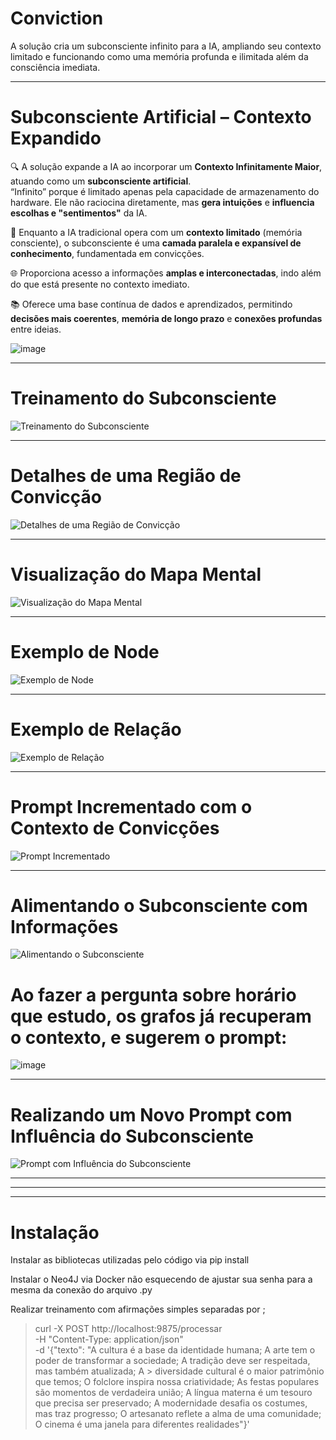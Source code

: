 # Conviction

A solução cria um subconsciente infinito para a IA, ampliando seu contexto limitado e funcionando como uma memória profunda e ilimitada além da consciência imediata.

---

# Subconsciente Artificial – Contexto Expandido

🔍 A solução expande a IA ao incorporar um **Contexto Infinitamente Maior**, atuando como um **subconsciente artificial**.  
“Infinito” porque é limitado apenas pela capacidade de armazenamento do hardware. Ele não raciocina diretamente, mas **gera intuições** e **influencia escolhas e "sentimentos"** da IA.

🧠 Enquanto a IA tradicional opera com um **contexto limitado** (memória consciente), o subconsciente é uma **camada paralela e expansível de conhecimento**, fundamentada em convicções.

🌐 Proporciona acesso a informações **amplas e interconectadas**, indo além do que está presente no contexto imediato.

📚 Oferece uma base contínua de dados e aprendizados, permitindo **decisões mais coerentes**, **memória de longo prazo** e **conexões profundas** entre ideias.



![image](https://github.com/user-attachments/assets/713efea4-0325-4096-8e8b-13b3a52d4762)


---

# Treinamento do Subconsciente

![Treinamento do Subconsciente](https://github.com/user-attachments/assets/d60c561a-28d2-4a7e-b6b5-a5b3c3216e18)

---

# Detalhes de uma Região de Convicção

![Detalhes de uma Região de Convicção](https://github.com/user-attachments/assets/74e06fc5-9e48-45ef-ac1c-c58c6fd89447)

---

# Visualização do Mapa Mental

![Visualização do Mapa Mental](https://github.com/user-attachments/assets/0e7b7e0a-bdf6-495b-9589-655bcf8f2cde)

---

# Exemplo de Node

![Exemplo de Node](https://github.com/user-attachments/assets/72e94bc4-b44b-4457-97fb-c984c1a9de31)

---

# Exemplo de Relação

![Exemplo de Relação](https://github.com/user-attachments/assets/e49b3c42-c3bd-4e0b-98ef-02bf0d6bf14c)

---

# Prompt Incrementado com o Contexto de Convicções

![Prompt Incrementado](https://github.com/user-attachments/assets/a1e3088a-f39b-4d90-954a-6f7afe3f1f8f)

---

# Alimentando o Subconsciente com Informações

![Alimentando o Subconsciente](https://github.com/user-attachments/assets/48983a74-0085-4353-91a5-daa83693ef3d)

# Ao fazer a pergunta sobre horário que estudo, os grafos já recuperam o contexto, e sugerem o prompt:

![image](https://github.com/user-attachments/assets/c847336b-9fdc-492a-b852-d370d1030add)


---

# Realizando um Novo Prompt com Influência do Subconsciente

![Prompt com Influência do Subconsciente](https://github.com/user-attachments/assets/19fd5efe-6ec4-4e45-9e1f-831bab912a89)

---
---
---
# Instalação

Instalar as bibliotecas utilizadas pelo código via pip install

Instalar o Neo4J via Docker não esquecendo de ajustar sua senha para a mesma da conexão do arquivo .py

Realizar treinamento com afirmações simples separadas por ; 

> curl -X POST http://localhost:9875/processar \
>   -H "Content-Type: application/json" \
>   -d '{"texto": "A cultura é a base da identidade humana; A arte tem o poder de transformar a sociedade; A tradição deve ser respeitada, mas também atualizada; A > diversidade cultural é o maior patrimônio que temos; O folclore inspira nossa criatividade; As festas populares são momentos de verdadeira união; A língua materna é um tesouro que precisa ser preservado; A modernidade desafia os costumes, mas traz progresso; O artesanato reflete a alma de uma comunidade; O cinema é uma janela para diferentes realidades"}'




